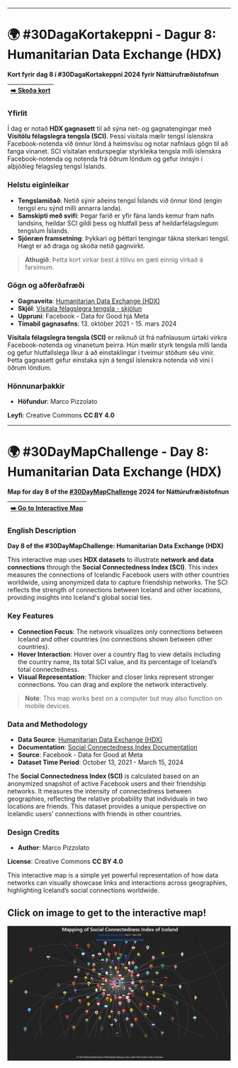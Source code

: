 
---
# 🌍 #30DagaKortakeppni - Dagur 8: Humanitarian Data Exchange (HDX)
**Kort fyrir dag 8 í #30DagaKortakeppni 2024 fyrir Náttúrufræðistofnun**

| [➡️ Skoða kort](https://m-lmi.github.io/30DayMapChallenge/Day-8/index.html) |
|---------------------------|


### Yfirlit
Í dag er notað **HDX gagnasett** til að sýna net- og gagnatengingar með **Vísitölu félagslegra tengsla (SCI)**. Þessi vísitala mælir tengsl íslenskra Facebook-notenda við önnur lönd á heimsvísu og notar nafnlaus gögn til að fanga vinanet. SCI vísitalan endurspeglar styrkleika tengsla milli íslenskra Facebook-notenda og notenda frá öðrum löndum og gefur innsýn í alþjóðleg félagsleg tengsl Íslands.



### Helstu eiginleikar
- **Tengslamiðað**: Netið sýnir aðeins tengsl Íslands við önnur lönd (engin tengsl eru sýnd milli annarra landa).
- **Samskipti með svifi**: Þegar farið er yfir fána lands kemur fram nafn landsins, heildar SCI gildi þess og hlutfall þess af heildarfélagslegum tengslum Íslands.
- **Sjónræn framsetning**: Þykkari og þéttari tengingar tákna sterkari tengsl. Hægt er að draga og skoða netið gagnvirkt.

> **Athugið**: Þetta kort virkar best á tölvu en gæti einnig virkað á farsímum.



### Gögn og aðferðafræði
- **Gagnaveita**: [Humanitarian Data Exchange (HDX)](https://data.humdata.org/dataset/social-connectedness-index)
- **Skjöl**: [Vísitala félagslegra tengsla - skjölun](https://s3.us-east-1.amazonaws.com/hdx-production-filestore/resources/a0c37eb4-b45c-436d-b2b2-c0c9b1974318/documentation-fb-social-connectedness-index-october-2021.pdf?AWSAccessKeyId=AKIAXYC32WNAQN3DYDGS&Signature=cf24xgLTOU%2FN2diqcguiUwMAb3Y%3D&Expires=1730928875)
- **Uppruni**: Facebook - Data for Good hjá Meta
- **Tímabil gagnasafns**: 13. október 2021 - 15. mars 2024

**Vísitala félagslegra tengsla (SCI)** er reiknuð út frá nafnlausum úrtaki virkra Facebook-notenda og vinanetum þeirra. Hún mælir styrk tengsla milli landa og gefur hlutfallslega líkur á að einstaklingar í tveimur stöðum séu vinir. Þetta gagnasett gefur einstaka sýn á tengsl íslenskra notenda við vini í öðrum löndum.

### Hönnunarþakkir

- **Höfundur**: Marco Pizzolato

**Leyfi**: Creative Commons **CC BY 4.0**

---
# 🌍 #30DayMapChallenge - Day 8: Humanitarian Data Exchange (HDX)

**Map for day 8 of the [#30DayMapChallenge](https://30daymapchallenge.com/) 2024 for Náttúrufræðistofnun**

| [➡️ Go to Interactive Map](https://m-lmi.github.io/30DayMapChallenge/Day-8/index.html) |
|---------------------------|

### English Description
**Day 8 of the #30DayMapChallenge: Humanitarian Data Exchange (HDX)**

This interactive map uses **HDX datasets** to illustrate **network and data connections** through the **Social Connectedness Index (SCI)**. This index measures the connections of Icelandic Facebook users with other countries worldwide, using anonymized data to capture friendship networks. The SCI reflects the strength of connections between Iceland and other locations, providing insights into Iceland's global social ties.


### Key Features
- **Connection Focus**: The network visualizes only connections between Iceland and other countries (no connections shown between other countries).
- **Hover Interaction**: Hover over a country flag to view details including the country name, its total SCI value, and its percentage of Iceland’s total connectedness.
- **Visual Representation**: Thicker and closer links represent stronger connections. You can drag and explore the network interactively.

> **Note**: This map works best on a computer but may also function on mobile devices.


### Data and Methodology
- **Data Source**: [Humanitarian Data Exchange (HDX)](https://data.humdata.org/dataset/social-connectedness-index)
- **Documentation**: [Social Connectedness Index Documentation](https://s3.us-east-1.amazonaws.com/hdx-production-filestore/resources/a0c37eb4-b45c-436d-b2b2-c0c9b1974318/documentation-fb-social-connectedness-index-october-2021.pdf?AWSAccessKeyId=AKIAXYC32WNAQN3DYDGS&Signature=cf24xgLTOU%2FN2diqcguiUwMAb3Y%3D&Expires=1730928875)
- **Source**: Facebook - Data for Good at Meta
- **Dataset Time Period**: October 13, 2021 - March 15, 2024

The **Social Connectedness Index (SCI)** is calculated based on an anonymized snapshot of active Facebook users and their friendship networks. It measures the intensity of connectedness between geographies, reflecting the relative probability that individuals in two locations are friends. This dataset provides a unique perspective on Icelandic users’ connections with friends in other countries.

### Design Credits
- **Author**: Marco Pizzolato

**License**: Creative Commons **CC BY 4.0**

This interactive map is a simple yet powerful representation of how data networks can visually showcase links and interactions across geographies, highlighting Iceland’s social connections worldwide.

## Click on image to get  to the interactive map!
[![Day 8 - Data: HDX](Day08-HDX.png)](https://m-lmi.github.io/30DayMapChallenge/Day-8/index.html)